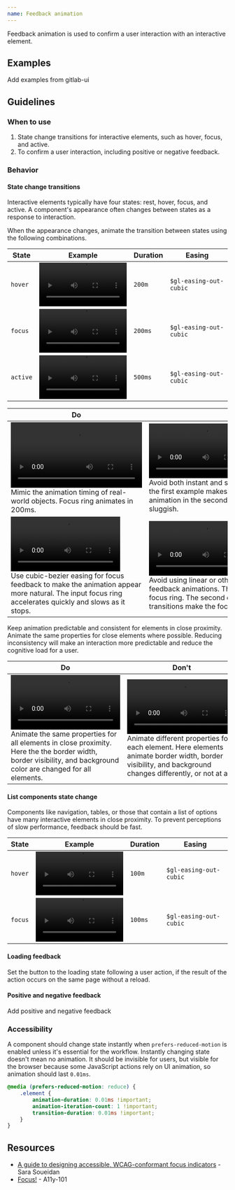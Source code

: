 ```yaml
---
name: Feedback animation
---
```

  
Feedback animation is used to confirm a user interaction with an interactive element.

## Examples

<todo>Add examples from gitlab-ui</todo>

## Guidelines

### When to use

1. State change transitions for interactive elements, such as hover, focus, and active.
1. To confirm a user interaction, including positive or negative feedback.

### Behavior

#### State change transitions

Interactive elements typically have four states: rest, hover, focus, and active. A component's appearance often changes between states as a response to interaction.

When the appearance changes, animate the transition between states using the following combinations.

| State | Example | Duration | Easing |
| --- | --- | --- | --- |
| `hover` | <video tabindex="0" preload="true" controls="" loop="true" playsinline="true" aria-label="Button animation on hover: background and border colors are changing with ease easing" width="200"><source src="/video/feedback-hover.mp4"></video> | `200m` | `$gl-easing-out-cubic` |
| `focus` | <video tabindex="0" preload="true" controls="" loop="true" playsinline="true" aria-label="Button animation on focus: outline ring appears with easeOutCubic easing" width="200"><source src="/video/feedback-focus.mp4"></video> | `200ms` | `$gl-easing-out-cubic` |
| `active` | <video tabindex="0" preload="true" controls="" loop="true" playsinline="true" aria-label="Button animation on click: water rings surround the button" width="200"><source src="/video/feedback-active.mp4"></video> | `500ms` | `$gl-easing-out-cubic` |

| Do | Don't |
| --- | --- |
| <video tabindex="0" preload="true" controls="" loop="true" playsinline="true" aria-label="Video showing recommended input focus ring animation." width="300"><source src="/video/feedback-transition-duration-do.mp4"></video><br />Mimic the animation timing of real-world objects. Focus ring animates in 200ms. | <video tabindex="0" preload="true" controls="" loop="true" playsinline="true" aria-label="Video showing instant input focus ring animation." width="250"><source src="/video/feedback-transition-duration-dont-1.mp4"></video><video tabindex="0" preload="true" controls="" loop="true" playsinline="true" aria-label="Video showing slow input focus ring animation." width="250"><source src="/video/feedback-transition-duration-dont-2.mp4"></video><br />Avoid both instant and slow animations. The instant animation in the first example makes the interface feel less lively. The slow animation in the second example makes the interface feel sluggish. |
| <video tabindex="0" preload="true" controls="" loop="true" playsinline="true" aria-label="Video showing recommended input focus ring animation." width="250"><source src="/video/feedback-transition-easing-do.mp4"></video><br />Use cubic-bezier easing for focus feedback to make the animation appear more natural. The input focus ring accelerates quickly and slows as it stops. | <video tabindex="0" preload="true" controls="" loop="true" playsinline="true" aria-label="Video showing a linear input focus ring animation." width="250"><source src="/video/feedback-transition-easing-dont-1.mp4"></video><video tabindex="0" preload="true" controls="" loop="true" playsinline="true" aria-label="Animating the text field focus ring with default ease function" width="250"><source src="/video/feedback-transition-easing-dont-2.mp4"></video><br />Avoid using linear or other default easing functions for focus feedback animations. The first example uses linear easing for the focus ring. The second example uses default easing. These transitions make the focus ring feel less lively. |

Keep animation predictable and consistent for elements in close proximity. Animate the same properties for close elements where possible. Reducing inconsistency will make an interaction more predictable and reduce the cognitive load for a user.

| Do | Don't |
| --- | --- |
| <video tabindex="0" preload="true" controls="" loop="true" playsinline="true" aria-label="Video showing consistent hover styles of badge and two types of button." width="250"><source src="/video/feedback-group-transition-do.mp4"></video><br />Animate the same properties for all elements in close proximity. Here the the border width, border visibility, and background color are changed for all elements. | <video tabindex="0" preload="true" controls="" loop="true" playsinline="true" aria-label="Video showing inconsistent hover styles of badge and two types of button." width="250"><source src="/video/feedback-group-transition-dont.mp4"></video><br />Animate different properties for each element. Here elements animate border width, border visibility, and background changes differently, or not at all. |

#### List components state change

Components like navigation, tables, or those that contain a list of options have many interactive elements in close proximity. To prevent perceptions of slow performance, feedback should be fast.

| State | Example | Duration | Easing |
| --- | --- | --- | --- |
| `hover` | <video tabindex="0" preload="true" controls="" loop="true" playsinline="true" aria-label="Select option list animation on hover: background and border colors are changing with ease easing" width="200"><source src="/video/feedback-list-hover.mp4"></video> | `100m` | `$gl-easing-out-cubic` |
| `focus` | <video tabindex="0" preload="true" controls="" loop="true" playsinline="true" aria-label="Select option list animation on focus: outline ring appears with easeOutCubic easing" width="200"><source src="/video/feedback-list-focus.mp4"></video> | `100ms` | `$gl-easing-out-cubic` |

#### Loading feedback

Set the button to the loading state following a user action, if the result of the action occurs on the same page without a reload.

<story-viewer component="base-button" title="Loading button" :args-loading="true"></story-viewer>

#### Positive and negative feedback

<todo>Add positive and negative feedback</todo>

### Accessibility

A component should change state instantly when `prefers-reduced-motion` is enabled unless it's essential for the workflow. Instantly changing state doesn't mean no animation. It should be invisible for users, but visible for the browser because some JavaScript actions rely on UI animation, so animation should last `0.01ms`.

```css
@media (prefers-reduced-motion: reduce) {
    .element {
        animation-duration: 0.01ms !important;
        animation-iteration-count: 1 !important;
        transition-duration: 0.01ms !important;
    }
}
```

## Resources

- [A guide to designing accessible, WCAG-conformant focus indicators](https://www.sarasoueidan.com/blog/focus-indicators/) - Sara Soueidan
- [Focus!](https://a11y-101.com/design/focus) - A11y-101
